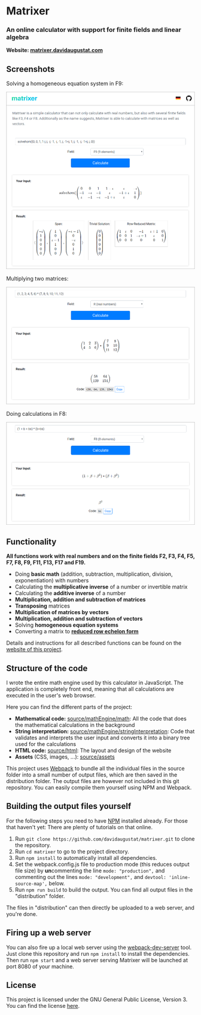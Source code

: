 # Matrixer
### An online calculator with support for finite fields and linear algebra

**Website: [matrixer.davidaugustat.com](https://matrixer.davidaugustat.com/)**

## Screenshots
Solving a homogeneous equation system in F9:

![Matrixer solving a homogeneous equation system in the F9 field](other/screenshots/screenshot1.png)

Multiplying two matrices:

![Matrixer multiplying two matrices in R](other/screenshots/screenshot2.png)

Doing calculations in F8:

![Matrixer doing calculations in the F8 field](other/screenshots/screenshot3.png)

## Functionality
**All functions work with real numbers and on the finite fields F2, F3, F4, F5, F7, F8, F9, F11, F13, F17 and F19.**

- Doing **basic math** (addition, subtraction, multiplication, division, exponentiation) with numbers
- Calculating the **multiplicative inverse** of a number or invertible matrix
- Calculating the **additive inverse** of a number
- **Multiplication, addition and subtraction of matrices**
- **Transposing** matrices
- **Multiplication of matrices by vectors**
- **Multiplication, addition and subtraction of vectors**
- Solving **homogeneous equation systems**
- Converting a matrix to 
**[reduced row echelon form](https://en.wikipedia.org/wiki/Row_echelon_form#Reduced_row_echelon_form)**

Details and instructions for all described functions can be found on the 
[website of this project](https://matrixer.davidaugustat.com/).

## Structure of the code
I wrote the entire math engine used by this calculator in JavaScript. The application is completely front end, 
meaning that all calculations are executed in the user's web browser.

Here you can find the different parts of the project:

- **Mathematical code:** [source/mathEngine/math](source/mathEngine/math): 
All the code that does the mathematical calculations in the background
- **String interpretation:** [source/mathEngine/stringInterpretation](source/mathEngine/stringInterpretation): 
Code that validates and interprets the user input and converts it into a binary tree used for the calculations
- **HTML code:** [source/html](source/html): The layout and design of the website
- **Assets** (CSS, images, ...): [source/assets](source/assets)

This project uses [Webpack](https://webpack.js.org/) to bundle all the individual files in the source folder into a
 small number of output files, which are then saved in the distribution folder. The output files are however not
  included in this git repository. You can easily compile them yourself using NPM and Webpack.

## Building the output files yourself
For the following steps you need to have [NPM](https://www.npmjs.com/) installed already. For those that haven't yet: 
There are plenty of tutorials on that online.

1. Run `git clone https://github.com/davidaugustat/matrixer.git` to clone the repository.
2. Run `cd matrixer` to go to the project directory.
3. Run `npm install` to automatically install all dependencies.
4. Set the webpack.config.js file to production mode (this reduces output file size) by **un**commenting the line 
`mode: "production",` and commenting out the lines `mode: "development",` and `devtool: 'inline-source-map',` below.
5. Run `npm run build` to build the output. You can find all output files in the "distribution" folder.

The files in "distribution" can then directly be uploaded to a web server, and you're done.

## Firing up a web server
You can also fire up a local web server using the [webpack-dev-server](https://github.com/webpack/webpack-dev-server) tool. Just clone this repository and run `npm install` to install the dependencies. Then run `npm start` and a web server serving Matrixer will be launched at port 8080 of your machine.

## License
This project is licensed under the GNU General Public License, Version 3. You can find the license [here](LICENSE.txt).
